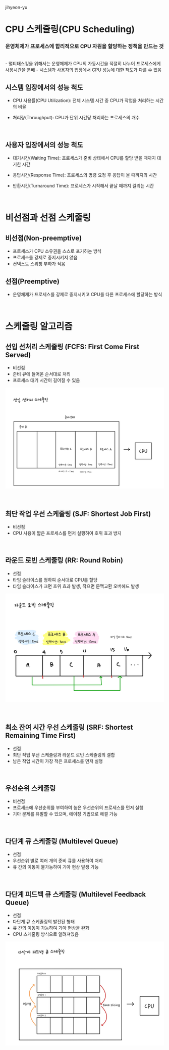 jihyeon-yu

# CPU 스케줄링(CPU Scheduling)

### 운영체제가 프로세스에 합리적으로 CPU 자원을 할당하는 정책을 만드는 것

<br/>
- 멀티태스킹을 위해서는 운영체제가 CPU의 가동시간을 적절히 나누어 프로세스에게 사용시간을 분배
- 시스템과 사용자의 입장에서 CPU 성능에 대한 척도가 다를 수 있음

<br/>

## 시스템 입장에서의 성능 척도

- CPU 사용률(CPU Utilization): 전체 시스템 시간 중 CPU가 작업을 처리하는 시간의 비율

- 처리량(Throughput): CPU가 단위 시간당 처리하는 프로세스의 개수

<br/>

## 사용자 입장에서의 성능 척도

- 대기시간(Waiting Time): 프로세스가 준비 상태에서 CPU를 할당 받을 때까지 대기한 시간

- 응답시간(Response Time): 프로세스의 명령 요청 후 응답이 올 때까지의 시간

- 반환시간(Turnaround Time): 프로세스가 시작해서 끝날 때까지 걸리는 시간

<br/>

# 비선점과 선점 스케줄링

## 비선점(Non-preemptive)

- 프로세스가 CPU 소유권을 스스로 포기하는 방식
- 프로세스를 강제로 중지시키지 않음
- 컨텍스트 스위칭 부하가 적음

## 선점(Preemptive)

- 운영체제가 프로세스를 강제로 중지시키고 CPU를 다른 프로세스에 할당하는 방식

<br/>

# 스케줄링 알고리즘

## 선입 선처리 스케줄링 (FCFS: First Come First Served)

- 비선점
- 준비 큐에 들어온 순서대로 처리
- 프로세스 대기 시간이 길어질 수 있음

![Alt text](./img/jihyeon-yu-FCFS.jpg)

<br/>

## 최단 작업 우선 스케줄링 (SJF: Shortest Job First)

- 비선점
- CPU 사용이 짧은 프로세스를 먼저 실행하여 호위 효과 방지

<br/>

## 라운드 로빈 스케줄링 (RR: Round Robin)

- 선점
- 타임 슬라이스를 정하여 순서대로 CPU를 할당
- 타임 슬라이스가 크면 호위 효과 발생, 작으면 문맥교환 오버헤드 발생

![Alt text](./img/jihyeon-yu-RR.jpg)

<br/>

## 최소 잔여 시간 우선 스케줄링 (SRF: Shortest Remaining Time First)

- 선점
- 최단 작업 우선 스케줄링과 라운드 로빈 스케줄링의 결합
- 남은 작업 시간이 가장 적은 프로세스를 먼저 실행

<br/>

## 우선순위 스케줄링

- 비선점
- 프로세스에 우선순위를 부여하여 높은 우선순위의 프로세스를 먼저 실행
- 기아 문제를 유발할 수 있으며, 에이징 기법으로 해결 가능

<br/>

## 다단계 큐 스케줄링 (Multilevel Queue)

- 선점
- 우선순위 별로 여러 개의 준비 큐를 사용하여 처리
- 큐 간의 이동이 불가능하여 기아 현상 발생 가능

<br/>

## 다단계 피드백 큐 스케줄링 (Multilevel Feedback Queue)

- 선점
- 다단계 큐 스케줄링의 발전된 형태
- 큐 간의 이동이 가능하여 기아 현상을 완화
- CPU 스케줄링 방식으로 알려져있음

![Alt text](./img/jihyeon-yu-feedbackqueue.jpg)
